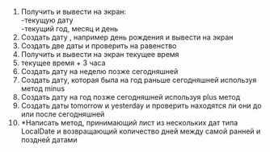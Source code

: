  
1. Получить и вывести на экран:    
-текущую дату   
-текущий год, месяц и день
2. Создать дату , например день рождения и вывести на экран
3. Создать две даты и проверить на равенство
4. Получить и вывести на экран текущее время
5. текущее время + 3 часа
6. Создать дату на неделю позже сегодняшней
7. Создать дату, которая была на год раньше  сегодняшней используя метод minus
8. Создать дату на год позже сегодняшней используя plus метод
9. Создать даты tomorrow и yesterday  и проверить находятся ли они до или после сегодняшней
10. *Написать метод, принимающий лист из нескольких дат типа LocalDate  и возвращающий
      количество дней между самой ранней и поздней датами